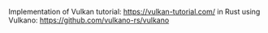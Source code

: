 Implementation of Vulkan tutorial: https://vulkan-tutorial.com/ in Rust using Vulkano: https://github.com/vulkano-rs/vulkano
